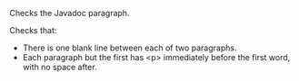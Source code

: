 Checks the Javadoc paragraph.

Checks that:

- There is one blank line between each of two paragraphs.
- Each paragraph but the first has \<p\> immediately before the first
  word, with no space after.
